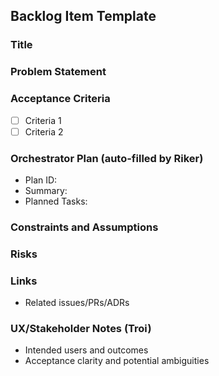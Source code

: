 ## Backlog Item Template

### Title

### Problem Statement

### Acceptance Criteria
- [ ] Criteria 1
- [ ] Criteria 2

### Orchestrator Plan (auto-filled by Riker)
- Plan ID:
- Summary:
- Planned Tasks:

### Constraints and Assumptions

### Risks

### Links
- Related issues/PRs/ADRs

### UX/Stakeholder Notes (Troi)
- Intended users and outcomes
- Acceptance clarity and potential ambiguities


